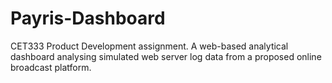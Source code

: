 # Payris-Dashboard
CET333 Product Development assignment. A web-based analytical dashboard analysing simulated web server log data from a proposed online broadcast platform.
